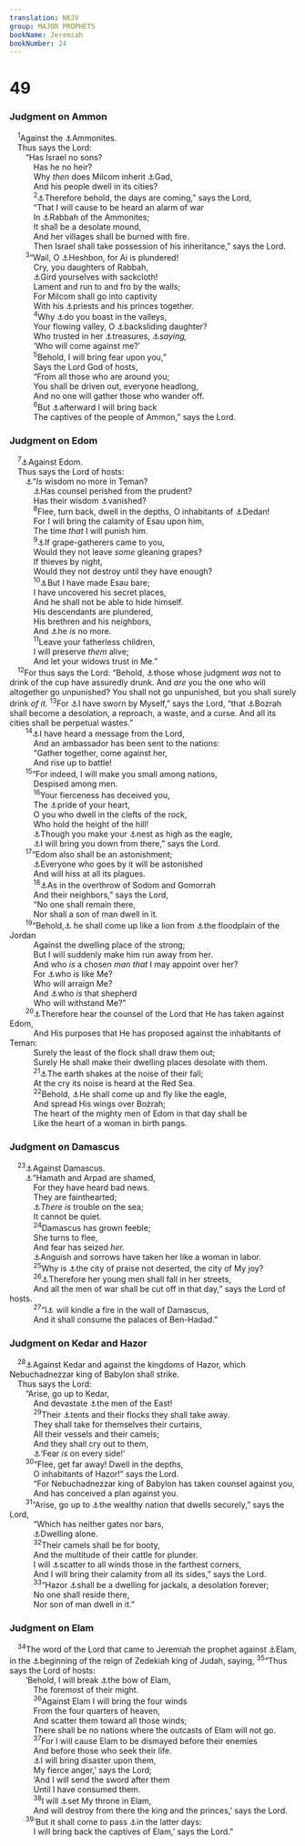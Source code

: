 ```yaml
---
translation: NKJV
group: MAJOR PROPHETS
bookName: Jeremiah 
bookNumber: 24
---
```


<div class="title"><h1>49</h1><h3>Judgment on Ammon</h3></div>
<span class="verse gie_49_1"> <sup>1</sup>Against the <a data-toggle="tooltip" data-placement="bottom" title="Deut. 23:3, 4; 2 Chr. 20:1; Jer. 25:21; Ezek. 21:28–32; 25:1–7">⚓</a>Ammonites.<br/> Thus says the Lord:<br/>  “Has Israel no sons?<br/>   Has he no heir?<br/>   Why <i>then</i> does Milcom inherit <a data-toggle="tooltip" data-placement="bottom" title="Amos 1:13–15; Zeph. 2:8–11">⚓</a>Gad,<br/>   And his people dwell in its cities?<br/></span>
<span class="verse gie_49_2">   <sup>2</sup><a data-toggle="tooltip" data-placement="bottom" title="Amos 1:13–15">⚓</a>Therefore behold, the days are coming,” says the Lord,<br/>   “That I will cause to be heard an alarm of war<br/>   In <a data-toggle="tooltip" data-placement="bottom" title="Ezek. 25:5">⚓</a>Rabbah of the Ammonites;<br/>   It shall be a desolate mound,<br/>   And her villages shall be burned with fire.<br/>   Then Israel shall take possession of his inheritance,” says the Lord.<br/></span>
<span class="verse gie_49_3">  <sup>3</sup>“Wail, O <a data-toggle="tooltip" data-placement="bottom" title="Jer. 48:2">⚓</a>Heshbon, for Ai is plundered!<br/>   Cry, you daughters of Rabbah,<br/>   <a data-toggle="tooltip" data-placement="bottom" title="Is. 32:11; Jer. 48:37">⚓</a>Gird yourselves with sackcloth!<br/>   Lament and run to and fro by the walls;<br/>   For Milcom shall go into captivity<br/>   With his <a data-toggle="tooltip" data-placement="bottom" title="Jer. 48:7">⚓</a>priests and his princes together.<br/></span>
<span class="verse gie_49_4">   <sup>4</sup>Why <a data-toggle="tooltip" data-placement="bottom" title="Jer. 9:23">⚓</a>do you boast in the valleys,<br/>   Your flowing valley, O <a data-toggle="tooltip" data-placement="bottom" title="Jer. 3:14">⚓</a>backsliding daughter?<br/>   Who trusted in her <a data-toggle="tooltip" data-placement="bottom" title="Jer. 48:7">⚓</a>treasures, <a data-toggle="tooltip" data-placement="bottom" title="Jer. 21:13">⚓</a><i>saying,</i><br/>   ‘Who will come against me?’<br/></span>
<span class="verse gie_49_5">   <sup>5</sup>Behold, I will bring fear upon you,”<br/>   Says the Lord God of hosts,<br/>   “From all those who are around you;<br/>   You shall be driven out, everyone headlong,<br/>   And no one will gather those who wander off.<br/></span>
<span class="verse gie_49_6">   <sup>6</sup>But <a data-toggle="tooltip" data-placement="bottom" title="Jer. 48:47">⚓</a>afterward I will bring back<br/>   The captives of the people of Ammon,” says the Lord.<br/></span>
<div class="title"><h3>Judgment on Edom</h3></div>
<span class="verse gie_49_7"> <sup>7</sup><a data-toggle="tooltip" data-placement="bottom" title="Gen. 25:30; 32:3; Is. 34:5, 6; Jer. 25:21; Ezek. 25:12–14; 35:1–15; Joel 3:19; Amos 1:11, 12; Obad. 1–9, 15, 16">⚓</a>Against Edom.<br/> Thus says the Lord of hosts:<br/>  <a data-toggle="tooltip" data-placement="bottom" title="Gen. 36:11; Job 2:11">⚓</a>“<i>Is</i> wisdom no more in Teman?<br/>   <a data-toggle="tooltip" data-placement="bottom" title="Is. 19:11">⚓</a>Has counsel perished from the prudent?<br/>   Has their wisdom <a data-toggle="tooltip" data-placement="bottom" title="Jer. 8:9">⚓</a>vanished?<br/></span>
<span class="verse gie_49_8">   <sup>8</sup>Flee, turn back, dwell in the depths, O inhabitants of <a data-toggle="tooltip" data-placement="bottom" title="Is. 21:13; Jer. 25:23">⚓</a>Dedan!<br/>   For I will bring the calamity of Esau upon him,<br/>   The time <i>that</i> I will punish him.<br/></span>
<span class="verse gie_49_9">   <sup>9</sup><a data-toggle="tooltip" data-placement="bottom" title="Obad. 5, 6">⚓</a>If grape-gatherers came to you,<br/>   Would they not leave <i>some</i> gleaning grapes?<br/>   If thieves by night,<br/>   Would they not destroy until they have enough?<br/></span>
<span class="verse gie_49_10">   <sup>10</sup><a data-toggle="tooltip" data-placement="bottom" title="Obad. 5, 6; Mal. 1:3">⚓</a>But I have made Esau bare;<br/>   I have uncovered his secret places,<br/>   And he shall not be able to hide himself.<br/>   His descendants are plundered,<br/>   His brethren and his neighbors,<br/>   And <a data-toggle="tooltip" data-placement="bottom" title="Is. 17:14">⚓</a>he <i>is</i> no more.<br/></span>
<span class="verse gie_49_11">   <sup>11</sup>Leave your fatherless children,<br/>   I will preserve <i>them</i> alive;<br/>   And let your widows trust in Me.”<br/></span>
<span class="verse gie_49_12"> <sup>12</sup>For thus says the Lord: “Behold, <a data-toggle="tooltip" data-placement="bottom" title="Jer. 25:29; Obad. 16">⚓</a>those whose judgment <i>was</i> not to drink of the cup have assuredly drunk. And <i>are</i> you the one who will altogether go unpunished? You shall not go unpunished, but you shall surely drink <i>of</i> <i>it.</i></span>
<span class="verse gie_49_13"><sup>13</sup>For <a data-toggle="tooltip" data-placement="bottom" title="Gen. 22:16; Is. 45:23; Jer. 44:26; Amos 6:8">⚓</a>I have sworn by Myself,” says the Lord, “that <a data-toggle="tooltip" data-placement="bottom" title="Gen. 36:33; 1 Chr. 1:44; Is. 34:6; 63:1; Amos 1:12">⚓</a>Bozrah shall become a desolation, a reproach, a waste, and a curse. And all its cities shall be perpetual wastes.”<br/></span>
<span class="verse gie_49_14">  <sup>14</sup><a data-toggle="tooltip" data-placement="bottom" title="Obad. 1–4">⚓</a>I have heard a message from the Lord,<br/>   And an ambassador has been sent to the nations:<br/>   “Gather together, come against her,<br/>   And rise up to battle!<br/></span>
<span class="verse gie_49_15">  <sup>15</sup>“For indeed, I will make you small among nations,<br/>   Despised among men.<br/></span>
<span class="verse gie_49_16">   <sup>16</sup>Your fierceness has deceived you,<br/>   The <a data-toggle="tooltip" data-placement="bottom" title="Jer. 48:29">⚓</a>pride of your heart,<br/>   O you who dwell in the clefts of the rock,<br/>   Who hold the height of the hill!<br/>   <a data-toggle="tooltip" data-placement="bottom" title="Obad. 3, 4">⚓</a>Though you make your <a data-toggle="tooltip" data-placement="bottom" title="Job 39:27; Is. 14:13–15">⚓</a>nest as high as the eagle,<br/>   <a data-toggle="tooltip" data-placement="bottom" title="Amos 9:2">⚓</a>I will bring you down from there,” says the Lord.<br/></span>
<span class="verse gie_49_17">  <sup>17</sup>“Edom also shall be an astonishment;<br/>   <a data-toggle="tooltip" data-placement="bottom" title="Jer. 18:16; 49:13; 50:13; Ezek. 35:7">⚓</a>Everyone who goes by it will be astonished<br/>   And will hiss at all its plagues.<br/></span>
<span class="verse gie_49_18">   <sup>18</sup><a data-toggle="tooltip" data-placement="bottom" title="Gen. 19:24, 25; Deut. 29:23; Jer. 50:40; Amos 4:11; Zeph. 2:9">⚓</a>As in the overthrow of Sodom and Gomorrah<br/>   And their neighbors,” says the Lord,<br/>   “No one shall remain there,<br/>   Nor shall a son of man dwell in it.<br/></span>
<span class="verse gie_49_19">  <sup>19</sup>“Behold,<a data-toggle="tooltip" data-placement="bottom" title="Jer. 50:44">⚓</a> he shall come up like a lion from <a data-toggle="tooltip" data-placement="bottom" title="Josh. 3:15; Jer. 12:5">⚓</a>the floodplain of the Jordan<br/>   Against the dwelling place of the strong;<br/>   But I will suddenly make him run away from her.<br/>   And who <i>is</i> a chosen <i>man</i> <i>that</i> I may appoint over her?<br/>   For <a data-toggle="tooltip" data-placement="bottom" title="Ex. 15:11; Is. 46:9">⚓</a>who <i>is</i> like Me?<br/>   Who will arraign Me?<br/>   And <a data-toggle="tooltip" data-placement="bottom" title="Job 41:10">⚓</a>who <i>is</i> that shepherd<br/>   Who will withstand Me?”<br/></span>
<span class="verse gie_49_20">  <sup>20</sup><a data-toggle="tooltip" data-placement="bottom" title="Is. 14:24, 27; Jer. 50:45">⚓</a>Therefore hear the counsel of the Lord that He has taken against Edom,<br/>   And His purposes that He has proposed against the inhabitants of Teman:<br/>   Surely the least of the flock shall draw them out;<br/>   Surely He shall make their dwelling places desolate with them.<br/></span>
<span class="verse gie_49_21">   <sup>21</sup><a data-toggle="tooltip" data-placement="bottom" title="Jer. 50:46; Ezek. 26:15, 18">⚓</a>The earth shakes at the noise of their fall;<br/>   At the cry its noise is heard at the Red Sea.<br/></span>
<span class="verse gie_49_22">   <sup>22</sup>Behold, <a data-toggle="tooltip" data-placement="bottom" title="Jer. 48:40, 41">⚓</a>He shall come up and fly like the eagle,<br/>   And spread His wings over Bozrah;<br/>   The heart of the mighty men of Edom in that day shall be<br/>   Like the heart of a woman in birth pangs.<br/></span>
<div class="title"><h3>Judgment on Damascus</h3></div>
<span class="verse gie_49_23"> <sup>23</sup><a data-toggle="tooltip" data-placement="bottom" title="Is. 17:1–3; Amos 1:3, 5; Zech. 9:1, 2">⚓</a>Against Damascus.<br/>  <a data-toggle="tooltip" data-placement="bottom" title="Jer. 39:5; Zech. 9:2">⚓</a>“Hamath and Arpad are shamed,<br/>   For they have heard bad news.<br/>   They are fainthearted;<br/>   <a data-toggle="tooltip" data-placement="bottom" title="(Is. 57:20)">⚓</a><i>There</i> <i>is</i> trouble on the sea;<br/>   It cannot be quiet.<br/></span>
<span class="verse gie_49_24">   <sup>24</sup>Damascus has grown feeble;<br/>   She turns to flee,<br/>   And fear has seized <i>her.</i><br/>   <a data-toggle="tooltip" data-placement="bottom" title="Is. 13:8; Jer. 4:31; 6:24; 48:21">⚓</a>Anguish and sorrows have taken her like a woman in labor.<br/></span>
<span class="verse gie_49_25">   <sup>25</sup>Why is <a data-toggle="tooltip" data-placement="bottom" title="Jer. 33:9">⚓</a>the city of praise not deserted, the city of My joy?<br/></span>
<span class="verse gie_49_26">   <sup>26</sup><a data-toggle="tooltip" data-placement="bottom" title="Jer. 50:30; Amos 4:10">⚓</a>Therefore her young men shall fall in her streets,<br/>   And all the men of war shall be cut off in that day,” says the Lord of hosts.<br/></span>
<span class="verse gie_49_27">   <sup>27</sup>“I<a data-toggle="tooltip" data-placement="bottom" title="Amos 1:4">⚓</a> will kindle a fire in the wall of Damascus,<br/>   And it shall consume the palaces of Ben-Hadad.”<br/></span>
<div class="title"><h3>Judgment on Kedar and Hazor</h3></div>
<span class="verse gie_49_28"> <sup>28</sup><a data-toggle="tooltip" data-placement="bottom" title="Gen. 25:13; Ps. 120:5; Is. 21:16, 17; Jer. 2:10; Ezek. 27:21">⚓</a>Against Kedar and against the kingdoms of Hazor, which Nebuchadnezzar king of Babylon shall strike.<br/> Thus says the Lord:<br/>  “Arise, go up to Kedar,<br/>   And devastate <a data-toggle="tooltip" data-placement="bottom" title="Judg. 6:3; Job 1:3">⚓</a>the men of the East!<br/></span>
<span class="verse gie_49_29">   <sup>29</sup>Their <a data-toggle="tooltip" data-placement="bottom" title="Ps. 120:5">⚓</a>tents and their flocks they shall take away.<br/>   They shall take for themselves their curtains,<br/>   All their vessels and their camels;<br/>   And they shall cry out to them,<br/>   <a data-toggle="tooltip" data-placement="bottom" title="Jer. 46:5">⚓</a>‘Fear <i>is</i> on every side!’<br/></span>
<span class="verse gie_49_30">  <sup>30</sup>“Flee, get far away! Dwell in the depths,<br/>   O inhabitants of Hazor!” says the Lord.<br/>   “For Nebuchadnezzar king of Babylon has taken counsel against you,<br/>   And has conceived a plan against you.<br/></span>
<span class="verse gie_49_31">  <sup>31</sup>“Arise, go up to <a data-toggle="tooltip" data-placement="bottom" title="Ezek. 38:11">⚓</a>the wealthy nation that dwells securely,” says the Lord,<br/>   “Which has neither gates nor bars,<br/>   <a data-toggle="tooltip" data-placement="bottom" title="Num. 23:9; Deut. 33:28; Mic. 7:16">⚓</a>Dwelling alone.<br/></span>
<span class="verse gie_49_32">   <sup>32</sup>Their camels shall be for booty,<br/>   And the multitude of their cattle for plunder.<br/>   I will <a data-toggle="tooltip" data-placement="bottom" title="Ezek. 5:10">⚓</a>scatter to all winds those in the farthest corners,<br/>   And I will bring their calamity from all its sides,” says the Lord.<br/></span>
<span class="verse gie_49_33">   <sup>33</sup>“Hazor <a data-toggle="tooltip" data-placement="bottom" title="Jer. 9:11; 10:22; Zeph. 2:9, 12–15; Mal. 1:3">⚓</a>shall be a dwelling for jackals, a desolation forever;<br/>   No one shall reside there,<br/>   Nor son of man dwell in it.”<br/></span>
<div class="title"><h3>Judgment on Elam</h3></div>
<span class="verse gie_49_34"> <sup>34</sup>The word of the Lord that came to Jeremiah the prophet against <a data-toggle="tooltip" data-placement="bottom" title="Gen. 10:22; Jer. 25:25; Ezek. 32:24; Dan. 8:2">⚓</a>Elam, in the <a data-toggle="tooltip" data-placement="bottom" title="2 Kin. 24:17, 18; Jer. 28:1">⚓</a>beginning of the reign of Zedekiah king of Judah, saying, </span>
<span class="verse gie_49_35"><sup>35</sup>“Thus says the Lord of hosts:<br/>  ‘Behold, I will break <a data-toggle="tooltip" data-placement="bottom" title="Ps. 46:9; Is. 22:6">⚓</a>the bow of Elam,<br/>   The foremost of their might.<br/></span>
<span class="verse gie_49_36">   <sup>36</sup>Against Elam I will bring the four winds<br/>   From the four quarters of heaven,<br/>   And scatter them toward all those winds;<br/>   There shall be no nations where the outcasts of Elam will not go.<br/></span>
<span class="verse gie_49_37">   <sup>37</sup>For I will cause Elam to be dismayed before their enemies<br/>   And before those who seek their life.<br/>   <a data-toggle="tooltip" data-placement="bottom" title="Jer. 9:16">⚓</a>I will bring disaster upon them,<br/>   My fierce anger,’ says the Lord;<br/>   ‘And I will send the sword after them<br/>   Until I have consumed them.<br/></span>
<span class="verse gie_49_38">   <sup>38</sup>I will <a data-toggle="tooltip" data-placement="bottom" title="Jer. 43:10">⚓</a>set My throne in Elam,<br/>   And will destroy from there the king and the princes,’ says the Lord.<br/></span>
<span class="verse gie_49_39">  <sup>39</sup>‘But it shall come to pass <a data-toggle="tooltip" data-placement="bottom" title="Jer. 48:47">⚓</a>in the latter days:<br/>   I will bring back the captives of Elam,’ says the Lord.”<br/></span>
